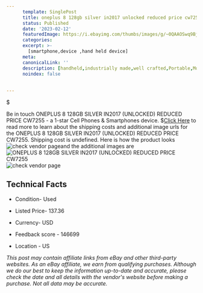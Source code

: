 ```yaml
---
      template: SinglePost
      title: oneplus 8 128gb silver in2017 unlocked reduced price cw7255
      status: Published
      date: '2023-02-12'
      featuredImage: https://i.ebayimg.com/thumbs/images/g/~0QAAOSwq9Bj5b1B/s-l225.jpg
      categories: 
      excerpt: >-
        [smartphone,device ,hand held device]
      meta:
      canonicalLink: ''
      description: [handheld,industrially made,well crafted,Portable,Mobile,Compact,Convenient,Lightweight,Maneuverable,Man-portable,Miniature,Carriable,Hand-held,Light,Holdable,Transportable,Mobile device,Pocket-sized,On-the-go,Wireless,Cordless,Compact size,Convenient size, smartphone,device ,hand held device]
      noindex: false
      
        
---
```

$

Be in touch ONEPLUS 8 128GB SILVER IN2017 (UNLOCKED) REDUCED PRICE CW7255 - a 1-star Cell Phones & Smartphones device.
$[Click Here](https://www.ebay.com/itm/285140971804?hash=item4263b9f11c%3Ag%3A%7E0QAAOSwq9Bj5b1B&mkevt=1&mkcid=1&mkrid=711-53200-19255-0&campid=%253CePNCampaignId%253E&customid=%253CreferenceId%253E&toolid=10049) to read more to learn about the shipping costs and additional image urls for the ONEPLUS 8 128GB SILVER IN2017 (UNLOCKED) REDUCED PRICE CW7255. Shipping cost is undefined. Here is how the product looks ![check vendor page](https://i.ebayimg.com/thumbs/images/g/~0QAAOSwq9Bj5b1B/s-l225.jpg)and the additional images are![ONEPLUS 8 128GB SILVER IN2017 (UNLOCKED) REDUCED PRICE CW7255](https://i.ebayimg.com/images/g/~0QAAOSwq9Bj5b1B/s-l1600.jpg)![check vendor page](https://origin-galleryplus.ebayimg.com/ws/web/285140971804_2_0_1/225x225.jpg,https://origin-galleryplus.ebayimg.com/ws/web/285140971804_3_0_1/225x225.jpg,https://origin-galleryplus.ebayimg.com/ws/web/285140971804_4_0_1/225x225.jpg,https://origin-galleryplus.ebayimg.com/ws/web/285140971804_5_0_1/225x225.jpg)



 ## Technical Facts 



     
      

 - Condition- Used 


      

 - Listed Price- 137.36 


      

 - Currency- USD 


      

 - Feedback score - 146699 


      

 - Location - US 


      
      

 *_This post may contain affiliate links from eBay and other third-party websites. As an eBay affiliate, we earn from qualifying purchases. Although we do our best to keep the information up-to-date and accurate, please check the date and all details with the vendor's website before making a purchase. Not all data may be accurate._*






